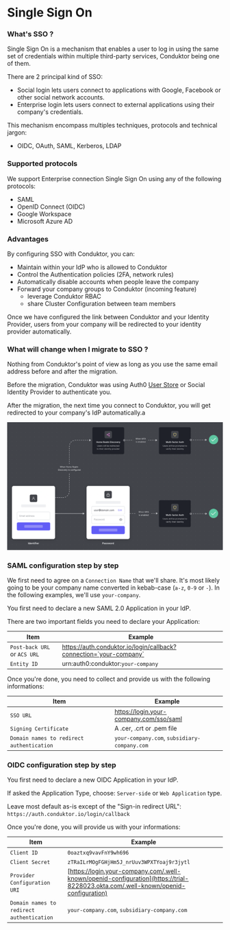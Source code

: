 # Single Sign On

### What's SSO ?

Single Sign On is a mechanism that enables a user to log in using the same set of credentials within multiple third-party services, Conduktor being one of them.

There are 2 principal kind of SSO:

* Social login lets users connect to applications with Google, Facebook or other social network accounts.
* Enterprise login lets users connect to external applications using their company's credentials.

This mechanism encompass multiples techniques, protocols and technical jargon:

* OIDC, OAuth, SAML, Kerberos, LDAP

### Supported protocols

We support Enterprise connection Single Sign On using any of the following protocols:

* SAML
* OpenID Connect (OIDC)
* Google Workspace
* Microsoft Azure AD

### Advantages

By configuring SSO with Conduktor, you can:

* Maintain within your IdP who is allowed to Conduktor
* Control the Authentication policies (2FA, network rules)
* Automatically disable accounts when people leave the company
* Forward your company groups to Conduktor (incoming feature)
  * leverage Conduktor RBAC
  * share Cluster Configuration between team members

Once we have configured the link between Conduktor and your Identity Provider, users from your company will be redirected to your identity provider automatically.

### What will change when I migrate to SSO ?

Nothing from Conduktor's point of view as long as you use the same email address before and after the migration.

Before the migration, Conduktor was using Auth0 [User Store](https://auth0.com/docs/authenticate/database-connections/auth0-user-store) or Social Identity Provider to authenticate you.

After the migration, the next time you connect to Conduktor, you will get redirected to your company's IdP automatically.a

![Your users will get redirected to your IdP based on their email address](../../.gitbook/assets/universal-login.png)

### SAML configuration step by step

We first need to agree on a `Connection Name` that we'll share. It's most likely going to be your company name converted in kebab-case (`a-z`, `0-9` or `-`). In the following examples, we'll use `your-company`.

You first need to declare a new SAML 2.0 Application in your IdP.&#x20;

There are two important fields you need to declare your Application:

| Item                         | Example                                                            |
| ---------------------------- | ------------------------------------------------------------------ |
| `Post-back URL` or `ACS URL` | https://auth.conduktor.io/login/callback?connection=`your-company` |
| `Entity ID`                  | urn:auth0:conduktor:`your-company`                                 |

Once you're done, you need to collect and provide us with the following informations:

| Item                                      | Example                                      |
| ----------------------------------------- | -------------------------------------------- |
| `SSO URL`                                 | https://login.your-company.com/sso/saml      |
| `Signing Certificate`                     | A .cer, .crt or .pem file                    |
| `Domain names to redirect authentication` | `your-company.com`, `subsidiary-company.com` |

### OIDC configuration step by step

You first need to declare a new OIDC Application in your IdP.&#x20;

If asked the Application Type, choose: `Server-side` or `Web Application` type.

Leave most default as-is except of the "Sign-in redirect URL": `https://auth.conduktor.io/login/callback`

Once you're done, you will provide us with your informations:

| Item                                      | Example                                                                                                                            |
| ----------------------------------------- | ---------------------------------------------------------------------------------------------------------------------------------- |
| `Client ID`                               | `0oaztxq9vavFnY9wh696`                                                                                                             |
| `Client Secret`                           | `zTRaILrMOgFGHjHm5J_nrUuv3WPXTYoaj9r3jytl`                                                                                         |
| `Provider Configuration URI`              | [https://login.your-company.com/.well-known/openid-configuration](https://trial-8228023.okta.com/.well-known/openid-configuration) |
| `Domain names to redirect authentication` | `your-company.com`, `subsidiary-company.com`                                                                                       |
